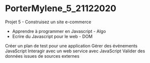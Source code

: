 # PorterMylene_5_21122020

Projet 5 - Construisez un site e-commerce

- Apprendre à programmer en Javascript - Algo
- Ecrire du Javascript pour le web - DOM

Créer un plan de test pour une application
Gérer des événements JavaScript
Interagir avec un web service avec JavaScript
Valider des données issues de sources externes